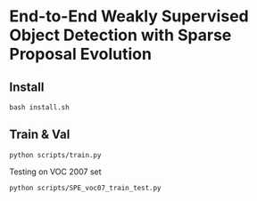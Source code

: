 # End-to-End Weakly Supervised Object Detection with Sparse Proposal Evolution

## Install
```
bash install.sh
```

## Train & Val
```
python scripts/train.py
```

Testing on VOC 2007 set

```
python scripts/SPE_voc07_train_test.py
```

